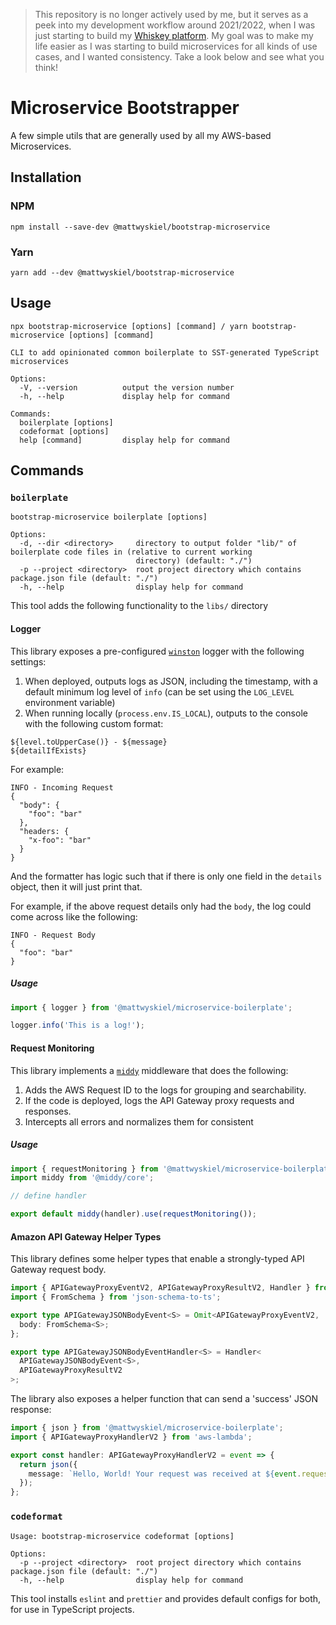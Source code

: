 > This repository is no longer actively used by me, but it serves as a peek into my development workflow around 2021/2022, when I was just starting to build my [Whiskey platform](https://github.com/whiskey-platform). My goal was to make my life easier as I was starting to build microservices for all kinds of use cases, and I wanted consistency. Take a look below and see what you think!

# Microservice Bootstrapper

A few simple utils that are generally used by all my AWS-based Microservices.

## Installation

### NPM

```
npm install --save-dev @mattwyskiel/bootstrap-microservice
```

### Yarn

```
yarn add --dev @mattwyskiel/bootstrap-microservice
```

## Usage

```
npx bootstrap-microservice [options] [command] / yarn bootstrap-microservice [options] [command]

CLI to add opinionated common boilerplate to SST-generated TypeScript microservices

Options:
  -V, --version          output the version number
  -h, --help             display help for command

Commands:
  boilerplate [options]
  codeformat [options]
  help [command]         display help for command
```

## Commands

### `boilerplate`

```
bootstrap-microservice boilerplate [options]

Options:
  -d, --dir <directory>     directory to output folder "lib/" of boilerplate code files in (relative to current working
                            directory) (default: "./")
  -p --project <directory>  root project directory which contains package.json file (default: "./")
  -h, --help                display help for command
```

This tool adds the following functionality to the `libs/` directory

#### Logger

This library exposes a pre-configured [`winston`](https://github.com/winstonjs/winston) logger with
the following settings:

1. When deployed, outputs logs as JSON, including the timestamp, with a default minimum log level of
   `info` (can be set using the `LOG_LEVEL` environment variable)
2. When running locally (`process.env.IS_LOCAL`), outputs to the console with the following custom
   format:

```
${level.toUpperCase()} - ${message}
${detailIfExists}
```

For example:

```
INFO - Incoming Request
{
  "body": {
    "foo": "bar"
  },
  "headers: {
    "x-foo": "bar"
  }
}
```

And the formatter has logic such that if there is only one field in the `details` object, then it
will just print that.

For example, if the above request details only had the `body`, the log could come across like the
following:

```
INFO - Request Body
{
  "foo": "bar"
}
```

##### Usage

```typescript
import { logger } from '@mattwyskiel/microservice-boilerplate';

logger.info('This is a log!');
```

#### Request Monitoring

This library implements a [`middy`](https://github.com/middyjs/middy) middleware that does the
following:

1. Adds the AWS Request ID to the logs for grouping and searchability.
2. If the code is deployed, logs the API Gateway proxy requests and responses.
3. Intercepts all errors and normalizes them for consistent

##### Usage

```typescript
import { requestMonitoring } from '@mattwyskiel/microservice-boilerplate';
import middy from '@middy/core';

// define handler

export default middy(handler).use(requestMonitoring());
```

#### Amazon API Gateway Helper Types

This library defines some helper types that enable a strongly-typed API Gateway request body.

```typescript
import { APIGatewayProxyEventV2, APIGatewayProxyResultV2, Handler } from 'aws-lambda';
import { FromSchema } from 'json-schema-to-ts';

export type APIGatewayJSONBodyEvent<S> = Omit<APIGatewayProxyEventV2, 'body'> & {
  body: FromSchema<S>;
};

export type APIGatewayJSONBodyEventHandler<S> = Handler<
  APIGatewayJSONBodyEvent<S>,
  APIGatewayProxyResultV2
>;
```

The library also exposes a helper function that can send a 'success' JSON response:

```typescript
import { json } from '@mattwyskiel/microservice-boilerplate';
import { APIGatewayProxyHandlerV2 } from 'aws-lambda';

export const handler: APIGatewayProxyHandlerV2 = event => {
  return json({
    message: `Hello, World! Your request was received at ${event.requestContext.time}.`,
  });
};
```

### `codeformat`

```
Usage: bootstrap-microservice codeformat [options]

Options:
  -p --project <directory>  root project directory which contains package.json file (default: "./")
  -h, --help                display help for command
```

This tool installs `eslint` and `prettier` and provides default configs for both, for use in
TypeScript projects.
